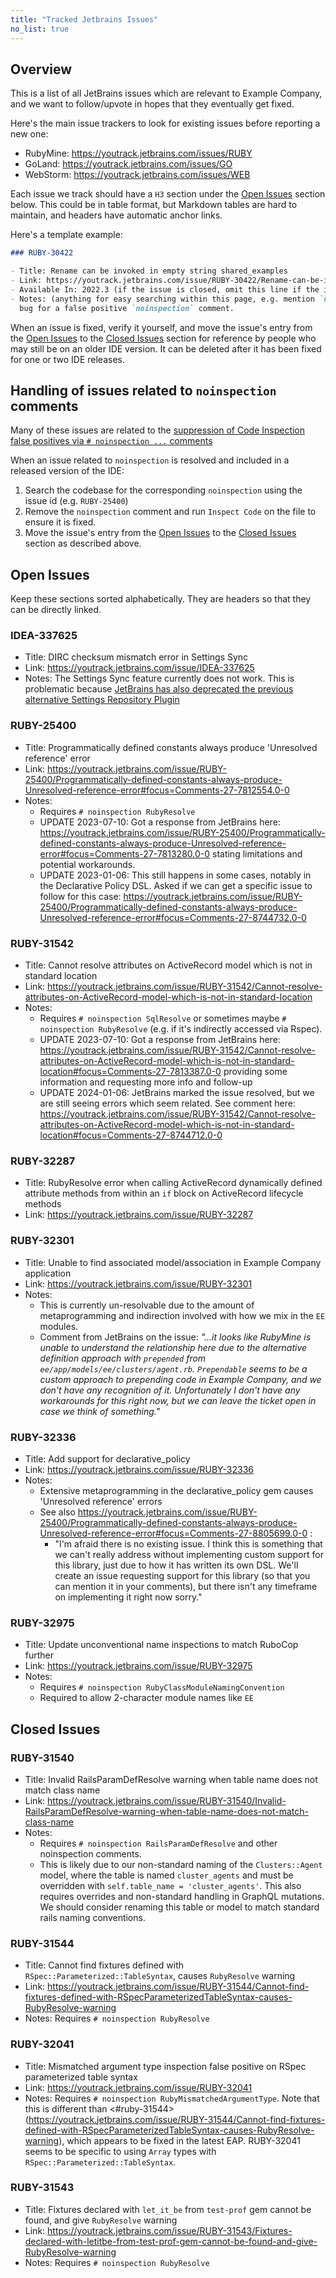 ```yaml
---
title: "Tracked Jetbrains Issues"
no_list: true
---
```


## Overview

This is a list of all JetBrains issues which are relevant to Example Company, and we want to follow/upvote
in hopes that they eventually get fixed.

Here's the main issue trackers to look for existing issues before reporting a new one:

- RubyMine: <https://youtrack.jetbrains.com/issues/RUBY>
- GoLand: <https://youtrack.jetbrains.com/issues/GO>
- WebStorm: <https://youtrack.jetbrains.com/issues/WEB>

Each issue we track should have a `H3` section under the [Open Issues](#open-issues) section below.
This could be in table format, but Markdown tables are hard to maintain, and headers have automatic anchor links.

Here's a template example:

```markdown
### RUBY-30422

- Title: Rename can be invoked in empty string shared_examples
- Link: https://youtrack.jetbrains.com/issue/RUBY-30422/Rename-can-be-invoked-in-empty-string-sharedexamples
- Available In: 2022.3 (if the issue is closed, omit this line if the issue is still open)
- Notes: (anything for easy searching within this page, e.g. mention `noinspection` if this is a
  bug for a false positive `noinspection` comment.
```

When an issue is fixed, verify it yourself, and move the issue's entry from the [Open Issues](#open-issues) to the [Closed Issues](#closed-issues) section for reference by people who may still be on an older IDE version. It can be deleted after it has been fixed for one or two IDE releases.

## Handling of issues related to `noinspection` comments

Many of these issues are related to the [suppression of Code Inspection false positives via `# noinspection ...` comments](/handbook/tools-and-tips/editors-and-ides/jetbrains-ides/code-inspection/#suppressing-false-positives-with-noinspection-comments)

When an issue related to `noinspection` is resolved and included in a released version of the IDE:

1. Search the codebase for the corresponding `noinspection` using the issue id (e.g. `RUBY-25400`)
1. Remove the `noinspection` comment and run `Inspect Code` on the file to ensure it is fixed.
1. Move the issue's entry from the [Open Issues](#open-issues) to the [Closed Issues](#closed-issues) section as described above.

## Open Issues

Keep these sections sorted alphabetically. They are headers so that they can be directly linked.

### IDEA-337625

- Title: DIRC checksum mismatch error in Settings Sync
- Link: https://youtrack.jetbrains.com/issue/IDEA-337625
- Notes: The Settings Sync feature currently does not work. This is problematic because [JetBrains has also deprecated the previous alternative Settings Repository Plugin](/handbook/tools-and-tips/editors-and-ides/jetbrains-ides/setup-and-config/#update-2023-11)

### RUBY-25400

- Title: Programmatically defined constants always produce 'Unresolved reference' error
- Link: <https://youtrack.jetbrains.com/issue/RUBY-25400/Programmatically-defined-constants-always-produce-Unresolved-reference-error#focus=Comments-27-7812554.0-0>
- Notes:
  - Requires `# noinspection RubyResolve`
  - UPDATE 2023-07-10: Got a response from JetBrains here: <https://youtrack.jetbrains.com/issue/RUBY-25400/Programmatically-defined-constants-always-produce-Unresolved-reference-error#focus=Comments-27-7813280.0-0> stating limitations and potential workarounds.
  - UPDATE 2023-01-06: This still happens in some cases, notably in the Declarative Policy DSL. Asked if we can get a specific issue to follow for this case:
    https://youtrack.jetbrains.com/issue/RUBY-25400/Programmatically-defined-constants-always-produce-Unresolved-reference-error#focus=Comments-27-8744732.0-0

### RUBY-31542

- Title: Cannot resolve attributes on ActiveRecord model which is not in standard location
- Link: <https://youtrack.jetbrains.com/issue/RUBY-31542/Cannot-resolve-attributes-on-ActiveRecord-model-which-is-not-in-standard-location>
- Notes:
  - Requires `# noinspection SqlResolve` or sometimes maybe `# noinspection RubyResolve` (e.g. if it's indirectly accessed via Rspec).
  - UPDATE 2023-07-10: Got a response from JetBrains here: <https://youtrack.jetbrains.com/issue/RUBY-31542/Cannot-resolve-attributes-on-ActiveRecord-model-which-is-not-in-standard-location#focus=Comments-27-7813387.0-0> providing some information and requesting more info and follow-up
  - UPDATE 2024-01-06: JetBrains marked the issue resolved, but we are still seeing errors which seem related. See comment here:
    https://youtrack.jetbrains.com/issue/RUBY-31542/Cannot-resolve-attributes-on-ActiveRecord-model-which-is-not-in-standard-location#focus=Comments-27-8744712.0-0  

### RUBY-32287

- Title: RubyResolve error when calling ActiveRecord dynamically defined attribute methods from within an `if` block on ActiveRecord lifecycle methods
- Link: <https://youtrack.jetbrains.com/issue/RUBY-32287>

### RUBY-32301

- Title: Unable to find associated model/association in Example Company application
- Link: https://youtrack.jetbrains.com/issue/RUBY-32301
- Notes:
  - This is currently un-resolvable due to the amount of metaprogramming and indirection involved with how we mix in the `EE` modules.
  - Comment from JetBrains on the issue:
    *"...it looks like RubyMine is unable to understand the relationship here due to the alternative definition approach with `prepended` from `ee/app/models/ee/clusters/agent.rb`. `Prependable` seems to be a custom approach to prepending code in Example Company,
    and we don't have any recognition of it. Unfortunately I don't have any workarounds for this right now, but we can leave the ticket open in case we think of something."*

### RUBY-32336

- Title: Add support for declarative_policy
- Link: https://youtrack.jetbrains.com/issue/RUBY-32336
- Notes:
  - Extensive metaprogramming in the declarative_policy gem causes 'Unresolved reference' errors
  - See also https://youtrack.jetbrains.com/issue/RUBY-25400/Programmatically-defined-constants-always-produce-Unresolved-reference-error#focus=Comments-27-8805699.0-0 :
    - "I'm afraid there is no existing issue. I think this is something that we can't really address without implementing custom support for this library, just due to how
      it has written its own DSL. We'll create an issue requesting support for this library (so that you can mention it in your comments), but there isn't any timeframe
      on implementing it right now sorry."

### RUBY-32975

- Title: Update unconventional name inspections to match RuboCop further
- Link: https://youtrack.jetbrains.com/issue/RUBY-32975
- Notes:
  - Requires `# noinspection RubyClassModuleNamingConvention`
  - Required to allow 2-character module names like `EE`

## Closed Issues

### RUBY-31540

- Title: Invalid RailsParamDefResolve warning when table name does not match class name
- Link: <https://youtrack.jetbrains.com/issue/RUBY-31540/Invalid-RailsParamDefResolve-warning-when-table-name-does-not-match-class-name>
- Notes:
  - Requires `# noinspection RailsParamDefResolve` and other noinspection comments.
  - This is likely due to our non-standard naming of the `Clusters::Agent` model, where
    the table is named `cluster_agents` and must be overridden with
    `self.table_name = 'cluster_agents'`. This also requires overrides and non-standard
    handling in GraphQL mutations. We should consider renaming this table or model to match
    standard rails naming conventions.

### RUBY-31544

- Title: Cannot find fixtures defined with `RSpec::Parameterized::TableSyntax`, causes `RubyResolve` warning
- Link: <https://youtrack.jetbrains.com/issue/RUBY-31544/Cannot-find-fixtures-defined-with-RSpecParameterizedTableSyntax-causes-RubyResolve-warning>
- Notes: Requires `# noinspection RubyResolve`

### RUBY-32041

- Title: Mismatched argument type inspection false positive on RSpec parameterized table syntax
- Link: <https://youtrack.jetbrains.com/issue/RUBY-32041>
- Notes: Requires `# noinspection RubyMismatchedArgumentType`.
  Note that this is different than <#ruby-31544> (<https://youtrack.jetbrains.com/issue/RUBY-31544/Cannot-find-fixtures-defined-with-RSpecParameterizedTableSyntax-causes-RubyResolve-warning>), which appears to be fixed in the latest EAP.
  RUBY-32041 seems to be specific to using `Array` types with `RSpec::Parameterized::TableSyntax`.

### RUBY-31543

- Title: Fixtures declared with `let_it_be` from `test-prof` gem cannot be found, and give `RubyResolve` warning
- Link: <https://youtrack.jetbrains.com/issue/RUBY-31543/Fixtures-declared-with-letitbe-from-test-prof-gem-cannot-be-found-and-give-RubyResolve-warning>
- Notes: Requires `# noinspection RubyResolve`
